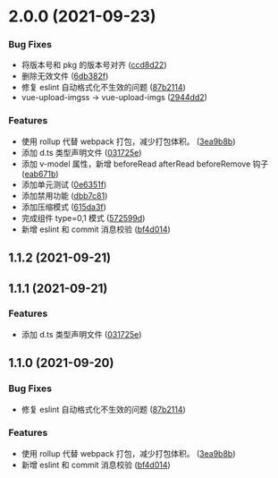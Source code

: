 # 2.0.0 (2021-09-23)


### Bug Fixes

* 将版本号和 pkg 的版本号对齐 ([ccd8d22](https://github.com/woai3c/vue-upload-imgs/commit/ccd8d22fc8eddff8052e35e3b148cab4a81c13b5))
* 删除无效文件 ([6db382f](https://github.com/woai3c/vue-upload-imgs/commit/6db382f4446eed1d9772ec04c7bf99cd8ded1159))
* 修复 eslint 自动格式化不生效的问题 ([87b2114](https://github.com/woai3c/vue-upload-imgs/commit/87b21140b4625bd78f9794404256c426fe00e34d))
* vue-upload-imgss -> vue-upload-imgs ([2944dd2](https://github.com/woai3c/vue-upload-imgs/commit/2944dd2e2d927d8a0bedf04665f5a07e0badde02))


### Features

* 使用 rollup 代替 webpack 打包，减少打包体积。 ([3ea9b8b](https://github.com/woai3c/vue-upload-imgs/commit/3ea9b8b071033b98926616a0a7767c4f98f39cc4))
* 添加 d.ts 类型声明文件 ([031725e](https://github.com/woai3c/vue-upload-imgs/commit/031725eade23af1be2efaeb3ab103d00b36dd332))
* 添加 v-model 属性，新增 beforeRead afterRead beforeRemove 钩子 ([eab671b](https://github.com/woai3c/vue-upload-imgs/commit/eab671b5773712596312e60f861e09f92b32bac4))
* 添加单元测试 ([0e6351f](https://github.com/woai3c/vue-upload-imgs/commit/0e6351fd521da6967ad46f3cd930f0bcc164e857))
* 添加禁用功能 ([dbb7c81](https://github.com/woai3c/vue-upload-imgs/commit/dbb7c814b93f38e0091a1a5dd93abd566ff5ac20))
* 添加压缩模式 ([615da3f](https://github.com/woai3c/vue-upload-imgs/commit/615da3f42f469f17fc284230e630bd44fd2c11a9))
* 完成组件 type=0,1 模式 ([572599d](https://github.com/woai3c/vue-upload-imgs/commit/572599ddf7fb74d6deee5da5320b3f9acef2d211))
* 新增 eslint 和 commit 消息校验 ([bf4d014](https://github.com/woai3c/vue-upload-imgs/commit/bf4d0145374f2c0a8d5f1ec153e6944389563401))



## 1.1.2 (2021-09-21)
## 1.1.1 (2021-09-21)
### Features

* 添加 d.ts 类型声明文件 ([031725e](https://github.com/woai3c/vue-upload-imgs/commit/031725eade23af1be2efaeb3ab103d00b36dd332))




## 1.1.0 (2021-09-20)


### Bug Fixes

* 修复 eslint 自动格式化不生效的问题 ([87b2114](https://github.com/woai3c/vue-upload-imgs/commit/87b21140b4625bd78f9794404256c426fe00e34d))


### Features

* 使用 rollup 代替 webpack 打包，减少打包体积。 ([3ea9b8b](https://github.com/woai3c/vue-upload-imgs/commit/3ea9b8b071033b98926616a0a7767c4f98f39cc4))
* 新增 eslint 和 commit 消息校验 ([bf4d014](https://github.com/woai3c/vue-upload-imgs/commit/bf4d0145374f2c0a8d5f1ec153e6944389563401))



